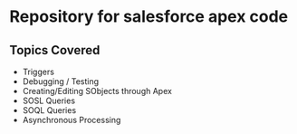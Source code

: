# Repository for salesforce apex code

## Topics Covered
 - Triggers
 - Debugging / Testing
 - Creating/Editing SObjects through Apex
 - SOSL Queries
 - SOQL Queries
 - Asynchronous Processing
